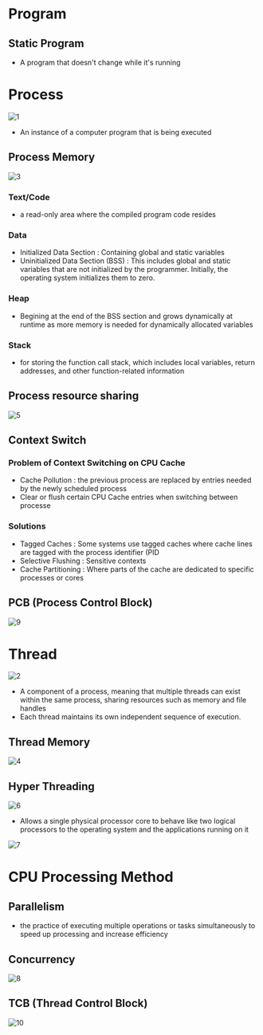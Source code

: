 # Program

## Static Program
- A program that doesn't change while it's running

# Process

![1](https://github.com/JaeYeonLee0621/a-mixed-knowledge/assets/32635539/6e0a9dee-bf9f-43d7-910e-756edaa8d051)

- An instance of a computer program that is being executed

## Process Memory

![3](https://github.com/JaeYeonLee0621/a-mixed-knowledge/assets/32635539/502c823f-3ccb-411d-a97f-9e5f1ade7985)

### Text/Code
- a read-only area where the compiled program code resides

### Data
- Initialized Data Section : Containing global and static variables
- Uninitialized Data Section (BSS) : This includes global and static variables that are not initialized by the programmer. Initially, the operating system initializes them to zero.

### Heap
- Begining at the end of the BSS section and grows dynamically at runtime as more memory is needed for dynamically allocated variables 

### Stack
- for storing the function call stack, which includes local variables, return addresses, and other function-related information

## Process resource sharing

![5](https://github.com/JaeYeonLee0621/a-mixed-knowledge/assets/32635539/06a84c35-a25c-40e7-8178-28756e94adc6)


## Context Switch

### Problem of Context Switching on CPU Cache
- Cache Pollution : the previous process are replaced by entries needed by the newly scheduled process
- Clear or flush certain CPU Cache entries when switching between processe

### Solutions
- Tagged Caches : Some systems use tagged caches where cache lines are tagged with the process identifier (PID
- Selective Flushing : Sensitive contexts
- Cache Partitioning : Where parts of the cache are dedicated to specific processes or cores

## PCB (Process Control Block)

![9](https://github.com/JaeYeonLee0621/a-mixed-knowledge/assets/32635539/ae075504-defc-4673-9765-88abe0876f19)

# Thread

![2](https://github.com/JaeYeonLee0621/a-mixed-knowledge/assets/32635539/696ca1a8-d0c9-44e0-8800-ad8501eff3ed)

- A component of a process, meaning that multiple threads can exist within the same process, sharing resources such as memory and file handles
- Each thread maintains its own independent sequence of execution.

## Thread Memory

![4](https://github.com/JaeYeonLee0621/a-mixed-knowledge/assets/32635539/1698f604-a3ba-43c5-9319-80ae4eaac108)

## Hyper Threading

![6](https://github.com/JaeYeonLee0621/a-mixed-knowledge/assets/32635539/84453aff-18be-4a31-8aed-b355f4144ec9)

- Allows a single physical processor core to behave like two logical processors to the operating system and the applications running on it

![7](https://github.com/JaeYeonLee0621/a-mixed-knowledge/assets/32635539/1fd2901a-0bb7-4237-9710-df2c99c02b8e)

# CPU Processing Method

## Parallelism

- the practice of executing multiple operations or tasks simultaneously to speed up processing and increase efficiency

## Concurrency

![8](https://github.com/JaeYeonLee0621/a-mixed-knowledge/assets/32635539/f12b74f3-daac-4c0c-a742-2d083eaf32f2)

## TCB (Thread Control Block)

![10](https://github.com/JaeYeonLee0621/a-mixed-knowledge/assets/32635539/c8f60e80-834e-4612-ab80-8f2b232c0ea6)
